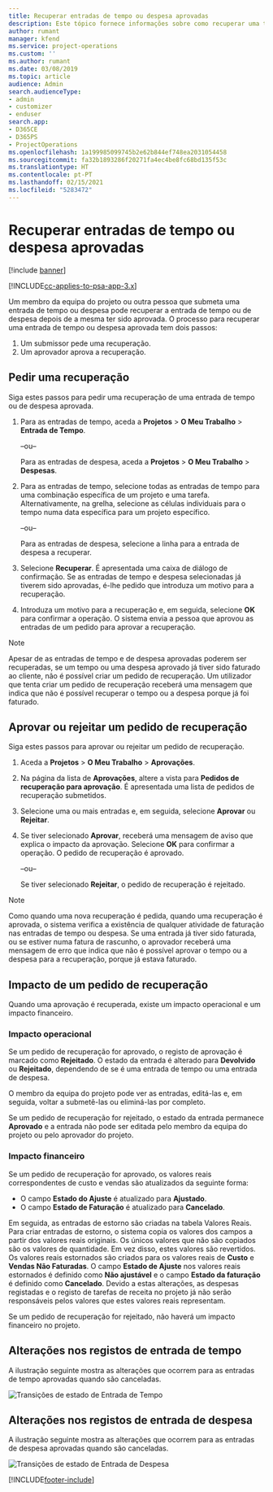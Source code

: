 ```yaml
---
title: Recuperar entradas de tempo ou despesa aprovadas
description: Este tópico fornece informações sobre como recuperar uma transação de tempo ou despesa aprovada anteriormente.
author: rumant
manager: kfend
ms.service: project-operations
ms.custom: ''
ms.author: rumant
ms.date: 03/08/2019
ms.topic: article
audience: Admin
search.audienceType:
- admin
- customizer
- enduser
search.app:
- D365CE
- D365PS
- ProjectOperations
ms.openlocfilehash: 1a199985099745b2e62b844ef748ea2031054458
ms.sourcegitcommit: fa32b1893286f20271fa4ec4be8fc68bd135f53c
ms.translationtype: HT
ms.contentlocale: pt-PT
ms.lasthandoff: 02/15/2021
ms.locfileid: "5283472"
---
```

# <a name="recall-approved-time-or-expense-entries"></a>Recuperar entradas de tempo ou despesa aprovadas

[!include [banner](../includes/psa-now-project-operations.md)]

[!INCLUDE[cc-applies-to-psa-app-3.x](../includes/cc-applies-to-psa-app-3x.md)]

Um membro da equipa do projeto ou outra pessoa que submeta uma entrada de tempo ou despesa pode recuperar a entrada de tempo ou de despesa depois de a mesma ter sido aprovada. O processo para recuperar uma entrada de tempo ou despesa aprovada tem dois passos:

1. Um submissor pede uma recuperação.
2. Um aprovador aprova a recuperação.

## <a name="request-a-recall"></a>Pedir uma recuperação

Siga estes passos para pedir uma recuperação de uma entrada de tempo ou de despesa aprovada.

1. Para as entradas de tempo, aceda a **Projetos** \> **O Meu Trabalho** \> **Entrada de Tempo**.

    –ou–

    Para as entradas de despesa, aceda a **Projetos** \> **O Meu Trabalho** \> **Despesas**.

2. Para as entradas de tempo, selecione todas as entradas de tempo para uma combinação específica de um projeto e uma tarefa. Alternativamente, na grelha, selecione as células individuais para o tempo numa data específica para um projeto específico.

    –ou–

    Para as entradas de despesa, selecione a linha para a entrada de despesa a recuperar.

3. Selecione **Recuperar**. É apresentada uma caixa de diálogo de confirmação. Se as entradas de tempo e despesa selecionadas já tiverem sido aprovadas, é-lhe pedido que introduza um motivo para a recuperação.
4. Introduza um motivo para a recuperação e, em seguida, selecione **OK** para confirmar a operação. O sistema envia a pessoa que aprovou as entradas de um pedido para aprovar a recuperação.

> [!NOTE]
> Apesar de as entradas de tempo e de despesa aprovadas poderem ser recuperadas, se um tempo ou uma despesa aprovado já tiver sido faturado ao cliente, não é possível criar um pedido de recuperação. Um utilizador que tenta criar um pedido de recuperação receberá uma mensagem que indica que não é possível recuperar o tempo ou a despesa porque já foi faturado.

## <a name="approve-or-reject-a-recall-request"></a>Aprovar ou rejeitar um pedido de recuperação

Siga estes passos para aprovar ou rejeitar um pedido de recuperação.

1. Aceda a **Projetos** \> **O Meu Trabalho** \> **Aprovações**.
2. Na página da lista de **Aprovações**, altere a vista para **Pedidos de recuperação para aprovação**. É apresentada uma lista de pedidos de recuperação submetidos.
3. Selecione uma ou mais entradas e, em seguida, selecione **Aprovar** ou **Rejeitar**.
4. Se tiver selecionado **Aprovar**, receberá uma mensagem de aviso que explica o impacto da aprovação. Selecione **OK** para confirmar a operação. O pedido de recuperação é aprovado.

    –ou–

    Se tiver selecionado **Rejeitar**, o pedido de recuperação é rejeitado.

> [!NOTE]
> Como quando uma nova recuperação é pedida, quando uma recuperação é aprovada, o sistema verifica a existência de qualquer atividade de faturação nas entradas de tempo ou despesa. Se uma entrada já tiver sido faturada, ou se estiver numa fatura de rascunho, o aprovador receberá uma mensagem de erro que indica que não é possível aprovar o tempo ou a despesa para a recuperação, porque já estava faturado.

## <a name="impact-of-a-recall-request"></a>Impacto de um pedido de recuperação

Quando uma aprovação é recuperada, existe um impacto operacional e um impacto financeiro.

### <a name="operational-impact"></a>Impacto operacional

Se um pedido de recuperação for aprovado, o registo de aprovação é marcado como **Rejeitado**. O estado da entrada é alterado para **Devolvido** ou **Rejeitado**, dependendo de se é uma entrada de tempo ou uma entrada de despesa.

O membro da equipa do projeto pode ver as entradas, editá-las e, em seguida, voltar a submetê-las ou eliminá-las por completo.

Se um pedido de recuperação for rejeitado, o estado da entrada permanece **Aprovado** e a entrada não pode ser editada pelo membro da equipa do projeto ou pelo aprovador do projeto.

### <a name="financial-impact"></a>Impacto financeiro

Se um pedido de recuperação for aprovado, os valores reais correspondentes de custo e vendas são atualizados da seguinte forma:

- O campo **Estado do Ajuste** é atualizado para **Ajustado**.
- O campo **Estado de Faturação** é atualizado para **Cancelado**.

Em seguida, as entradas de estorno são criadas na tabela Valores Reais. Para criar entradas de estorno, o sistema copia os valores dos campos a partir dos valores reais originais. Os únicos valores que não são copiados são os valores de quantidade. Em vez disso, estes valores são revertidos. Os valores reais estornados são criados para os valores reais de **Custo** e **Vendas Não Faturadas**. O campo **Estado de Ajuste** nos valores reais estornados é definido como **Não ajustável** e o campo **Estado da faturação** é definido como **Cancelado**. Devido a estas alterações, as despesas registadas e o registo de tarefas de receita no projeto já não serão responsáveis pelos valores que estes valores reais representam.

Se um pedido de recuperação for rejeitado, não haverá um impacto financeiro no projeto.

## <a name="changes-to-time-entry-records"></a>Alterações nos registos de entrada de tempo

A ilustração seguinte mostra as alterações que ocorrem para as entradas de tempo aprovadas quando são canceladas.

![Transições de estado de Entrada de Tempo](media/TimeEntryStateTransitions.png)

## <a name="changes-to-expense-entry-records"></a>Alterações nos registos de entrada de despesa

A ilustração seguinte mostra as alterações que ocorrem para as entradas de despesa aprovadas quando são canceladas.

![Transições de estado de Entrada de Despesa](media/ExpenseEntryStateTransitions.png)


[!INCLUDE[footer-include](../includes/footer-banner.md)]